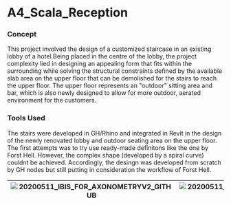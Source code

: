 # A4_Scala_Reception

### Concept
This project involved the design of a customized staircase in an existing lobby of a hotel.Being placed in the centre of the lobby, the project complexity lied in designing an appealing form that fits within the surrounding while solving the structural constraints defined by the available slab area on the upper floor that can be demolished for the stairs to reach the upper floor. The upper floor represents an "outdoor" sitting area and bar, which is also newly designed to allow for more outdoor, aerated environment for the customers. 



### Tools Used
The stairs were developed in GH/Rhino and integrated in Revit in the design of the newly renovated lobby and outdoor seating area on the upper floor. The first attempts was to try use ready-made definitons like the one by Forst Hell. However, the complex shape (developed by a spiral curve) couldnt be achieved. Accordingly, the desingn was developed from scratch by GH nodes but still putting in consideration the workflow of Forst Hell. 

|![20200511_IBIS_FOR_AXONOMETRYV2_GITHUB](https://user-images.githubusercontent.com/31185492/97473048-cea31280-194a-11eb-8574-cc43295b16e6.png)|![20200511_Solo_scala_3_IBIS_FOR_AXONOMETRYV2_GITHUB](https://user-images.githubusercontent.com/31185492/97511891-6f63f300-1988-11eb-9fcd-2820f1dc5454.png)|
|:---:|:---:|
